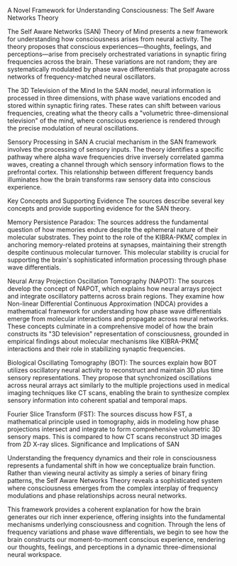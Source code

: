 A Novel Framework for Understanding Consciousness: The Self Aware Networks Theory

The Self Aware Networks (SAN) Theory of Mind presents a new framework for understanding how consciousness arises from neural activity. The theory proposes that conscious experiences—thoughts, feelings, and perceptions—arise from precisely orchestrated variations in synaptic firing frequencies across the brain. These variations are not random; they are systematically modulated by phase wave differentials that propagate across networks of frequency-matched neural oscillators.

The 3D Television of the Mind
In the SAN model, neural information is processed in three dimensions, with phase wave variations encoded and stored within synaptic firing rates. These rates can shift between various frequencies, creating what the theory calls a "volumetric three-dimensional television" of the mind, where conscious experience is rendered through the precise modulation of neural oscillations.

Sensory Processing in SAN
A crucial mechanism in the SAN framework involves the processing of sensory inputs. The theory identifies a specific pathway where alpha wave frequencies drive inversely correlated gamma waves, creating a channel through which sensory information flows to the prefrontal cortex. This relationship between different frequency bands illuminates how the brain transforms raw sensory data into conscious experience.

Key Concepts and Supporting Evidence
The sources describe several key concepts and provide supporting evidence for the SAN theory.

Memory Persistence Paradox: The sources address the fundamental question of how memories endure despite the ephemeral nature of their molecular substrates. They point to the role of the KIBRA-PKMζ complex in anchoring memory-related proteins at synapses, maintaining their strength despite continuous molecular turnover. This molecular stability is crucial for supporting the brain's sophisticated information processing through phase wave differentials.

Neural Array Projection Oscillation Tomography (NAPOT): The sources develop the concept of NAPOT, which explains how neural arrays project and integrate oscillatory patterns across brain regions. They examine how Non-linear Differential Continuous Approximation (NDCA) provides a mathematical framework for understanding how phase wave differentials emerge from molecular interactions and propagate across neural networks. These concepts culminate in a comprehensive model of how the brain constructs its "3D television" representation of consciousness, grounded in empirical findings about molecular mechanisms like KIBRA-PKMζ interactions and their role in stabilizing synaptic frequencies.

Biological Oscillating Tomography (BOT): The sources explain how BOT utilizes oscillatory neural activity to reconstruct and maintain 3D plus time sensory representations. They propose that synchronized oscillations across neural arrays act similarly to the multiple projections used in medical imaging techniques like CT scans, enabling the brain to synthesize complex sensory information into coherent spatial and temporal maps.

Fourier Slice Transform (FST): The sources discuss how FST, a mathematical principle used in tomography, aids in modeling how phase projections intersect and integrate to form comprehensive volumetric 3D sensory maps. This is compared to how CT scans reconstruct 3D images from 2D X-ray slices.
Significance and Implications of SAN

Understanding the frequency dynamics and their role in consciousness represents a fundamental shift in how we conceptualize brain function. Rather than viewing neural activity as simply a series of binary firing patterns, the Self Aware Networks Theory reveals a sophisticated system where consciousness emerges from the complex interplay of frequency modulations and phase relationships across neural networks.

This framework provides a coherent explanation for how the brain generates our rich inner experience, offering insights into the fundamental mechanisms underlying consciousness and cognition. Through the lens of frequency variations and phase wave differentials, we begin to see how the brain constructs our moment-to-moment conscious experience, rendering our thoughts, feelings, and perceptions in a dynamic three-dimensional neural workspace.